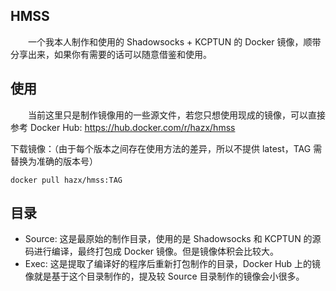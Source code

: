 ## HMSS

　　一个我本人制作和使用的 Shadowsocks + KCPTUN 的 Docker 镜像，顺带分享出来，如果你有需要的话可以随意借鉴和使用。


## 使用

　　当前这里只是制作镜像用的一些源文件，若您只想使用现成的镜像，可以直接参考 Docker Hub: https://hub.docker.com/r/hazx/hmss

下载镜像：（由于每个版本之间存在使用方法的差异，所以不提供 latest，TAG 需替换为准确的版本号）
```
docker pull hazx/hmss:TAG
```


## 目录
- Source: 这是最原始的制作目录，使用的是 Shadowsocks 和 KCPTUN 的源码进行编译，最终打包成 Docker 镜像。但是镜像体积会比较大。
- Exec: 这是提取了编译好的程序后重新打包制作的目录，Docker Hub 上的镜像就是基于这个目录制作的，提及较 Source 目录制作的镜像会小很多。

